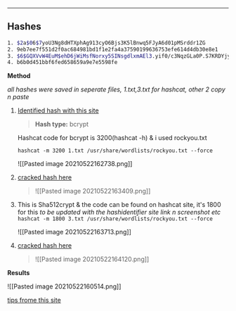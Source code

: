 ---

## Hashes



```sh
1. $2a$06$7yoU3Ng8dHTXphAg913cyO6Bjs3K5lBnwq5FJyA6d01pMSrddr1ZG
2. 9eb7ee7f551d2f0ac684981bd1f1e2fa4a37590199636753efe614d4db30e8e1
3. $6$GQXVvW4EuM$ehD6jWiMsfNorxy5SINsgdlxmAEl3.yif0/c3NqzGLa0P.S7KRDYjycw5bnYkF5ZtB8wQy8KnskuWQS3Yr1wQ0
4. b6b0d451bbf6fed658659a9e7e5598fe
```

**Method**

*all hashes were saved in seperate files, 1.txt,3.txt for hashcat, other 2 copy n paste*

1. [Identified hash with this site](https://www.tunnelsup.com/hash-analyzer/)
	>**Hash type:** bcrypt
	
	Hashcat code for bcrypt is 3200(hashcat -h) & i used rockyou.txt
	
	`hashcat -m 3200 1.txt /usr/share/wordlists/rockyou.txt --force`
	
	![[Pasted image 20210522162738.png]]
	
	
2. [cracked hash here](https://hashes.com/en/decrypt/hash)
	>![[Pasted image 20210522163409.png]]


3. This is Sha512crypt & the code can be found on hashcat site, it's 1800 for this
	*to be updated with the hashidentifier site link n screenshot etc*
	`hashcat -m 1800 3.txt /usr/share/wordlists/rockyou.txt --force`
	
	![[Pasted image 20210522163713.png]]
	
4. [cracked hash here](https://hashes.com/en/decrypt/hash)
	>![[Pasted image 20210522164120.png]]


**Results**

![[Pasted image 20210522160514.png]]




[tips frome this site](https://fthcyber.com/2020/09/28/hashing-crypto-101-writeup-tryhackme/)